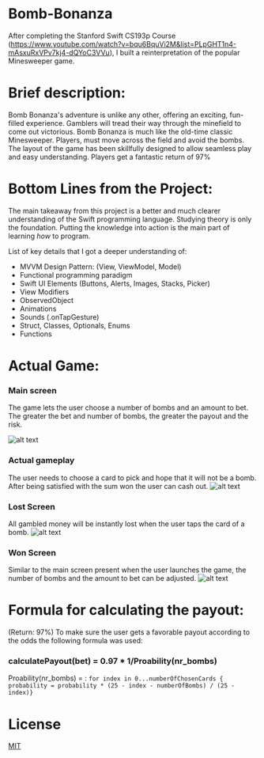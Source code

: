 # Bomb-Bonanza

After completing the Stanford Swift CS193p Course (https://www.youtube.com/watch?v=bqu6BquVi2M&list=PLpGHT1n4-mAsxuRxVPv7kj4-dQYoC3VVu), I built a reinterpretation of the popular Minesweeper game.

# Brief description: 
Bomb Bonanza's adventure is unlike any other, offering an exciting, fun-filled experience. Gamblers will tread their way through the minefield to come out victorious. Bomb Bonanza is much like the old-time classic Minesweeper. Players, must move across the field and avoid the bombs. The layout of the game has been skillfully designed to allow seamless play and easy understanding. Players get a fantastic return of 97%

# Bottom Lines from the Project:
The main takeaway from this project is a better and much clearer understanding of the Swift programming language. Studying theory is only the foundation. Putting the knowledge into action is the main part of learning *how* to program.

List of key details that I got a deeper understanding of:
  - MVVM Design Pattern: (View, ViewModel, Model)
  - Functional programming paradigm
  - Swift UI Elements (Buttons, Alerts, Images, Stacks, Picker)
  - View Modifiers
  - ObservedObject
  - Animations
  - Sounds (.onTapGesture)
  - Struct, Classes, Optionals, Enums
  - Functions

# Actual Game:
### Main screen
The game lets the user choose a number of bombs and an amount to bet. The greater the bet and number of bombs, the greater the payout and the risk.

![alt text](https://github.com/oprisor-raul/Bomb-Bonanza/blob/main/Screenshots/home_screen.png)

### Actual gameplay
The user needs to choose a card to pick and hope that it will not be a bomb. After being satisfied with the sum won the user can cash out.
![alt text](https://github.com/oprisor-raul/Bomb-Bonanza/blob/main/Screenshots/gameplay.png)
### Lost Screen
All gambled money will be instantly lost when the user taps the card of a bomb.
![alt text](https://github.com/oprisor-raul/Bomb-Bonanza/blob/main/Screenshots/lost.png)
### Won Screen
Similar to the main screen present when the user launches the game, the number of bombs and the amount to bet can be adjusted.
![alt text](https://github.com/oprisor-raul/Bomb-Bonanza/blob/main/Screenshots/won.png)

# Formula for calculating the payout:
(Return: 97%)
To make sure the user gets a favorable payout according to the odds the following formula was used:

### calculatePayout(bet) = 0.97 * 1/Proability(nr_bombs)

Proability(nr_bombs) = :  `for index in 0...numberOfChosenCards {
                                probability = probability * (25 - index - numberOfBombs) / (25 - index)}`

# License
[MIT](https://choosealicense.com/licenses/mit/)
